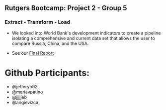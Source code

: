 ## Rutgers Bootcamp: Project 2 - Group 5
### Extract - Transform - Load

* We looked into World Bank's development indicators to create a pipeline isolating a comprehensive and current data set that allows the user to compare Russia, China, and the USA.
  
* See our [Final Report]('url')

# Github Participants:
* @jefferyb92
* @mariavpatino
* @jjjjjeb
* @angievizca


